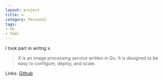 ```yaml
---
layout: project
title: x
category: Personal
tags: 
- Go
- Yaml
---
```


I took part in writng x.

> X is an image processing service written in Go. It is designed to be easy to configure, deploy, and scale.

Links:
[Github](https://github.com/tapeja/x)
